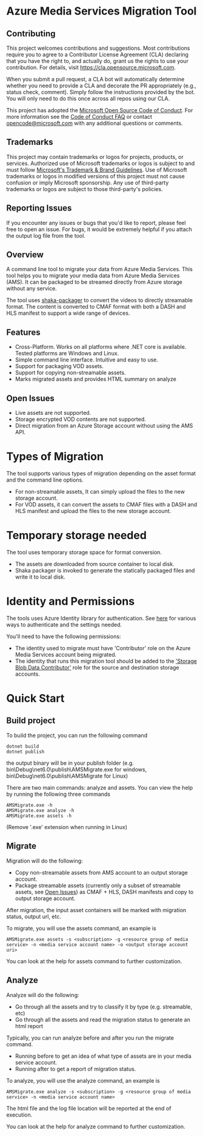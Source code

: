# Azure Media Services Migration Tool

## Contributing

This project welcomes contributions and suggestions.  Most contributions require you to agree to a
Contributor License Agreement (CLA) declaring that you have the right to, and actually do, grant us
the rights to use your contribution. For details, visit https://cla.opensource.microsoft.com.

When you submit a pull request, a CLA bot will automatically determine whether you need to provide
a CLA and decorate the PR appropriately (e.g., status check, comment). Simply follow the instructions
provided by the bot. You will only need to do this once across all repos using our CLA.

This project has adopted the [Microsoft Open Source Code of Conduct](https://opensource.microsoft.com/codeofconduct/).
For more information see the [Code of Conduct FAQ](https://opensource.microsoft.com/codeofconduct/faq/) or
contact [opencode@microsoft.com](mailto:opencode@microsoft.com) with any additional questions or comments.

## Trademarks

This project may contain trademarks or logos for projects, products, or services. Authorized use of Microsoft
trademarks or logos is subject to and must follow
[Microsoft's Trademark & Brand Guidelines](https://www.microsoft.com/en-us/legal/intellectualproperty/trademarks/usage/general).
Use of Microsoft trademarks or logos in modified versions of this project must not cause confusion or imply Microsoft sponsorship.
Any use of third-party trademarks or logos are subject to those third-party's policies.

## Reporting Issues

If you encounter any issues or bugs that you'd like to report, please feel free to open an issue.  For bugs, it would be extremely helpful if you attach the output log file from the tool.

## Overview
A command line tool to migrate your data from Azure Media Services.
This tool helps you to migrate your media data from Azure Media Services (AMS).
It can be packaged to be streamed directly from Azure storage without any service.

The tool uses [shaka-packager](https://github.com/shaka-project/shaka-packager) to convert the videos to directly streamable format.
The content is converted to CMAF format with both a DASH and HLS manifest to support a wide range of devices.

## Features
* Cross-Platform. Works on all platforms where .NET core is available.  Tested platforms are Windows and Linux.
* Simple command line interface. Intuitive and easy to use.
* Support for packaging VOD assets.
* Support for copying non-streamable assets.
* Marks migrated assets and provides HTML summary on analyze

## Open Issues
* Live assets are not supported.
* Storage encrypted VOD contents are not supported.
* Direct migration from an Azure Storage account without using the AMS API.

# Types of Migration
The tool supports various types of migration depending on the asset format and the command line options.
* For non-streamable assets, It can simply upload the files to the new storage account.
* For VOD assets, it can convert the assets to CMAF files with a DASH and HLS manifest and upload the files to the new storage account.

# Temporary storage needed
The tool uses temporary storage space for format conversion.
- The assets are downloaded from source container to local disk.
- Shaka packager is invoked to generate the statically packaged files and write it to local disk.

# Identity and Permissions
The tools uses Azure Identity library for authentication.
See [here](https://learn.microsoft.com/en-us/dotnet/api/overview/azure/identity-readme?view=azure-dotnet) for various ways to authenticate and the settings needed.

You'll need to have the following permissions:

- The identity used to migrate must have 'Contributor' role on the Azure Media Services account being migrated.
- The identity that runs this migration tool should be added to the ['Storage Blob Data Contributor'](https://learn.microsoft.com/en-us/azure/role-based-access-control/built-in-roles#storage-blob-data-contributor) role for the source and destination storage accounts.

# Quick Start

## Build project

To build the project, you can run the following command

    dotnet build
    dotnet publish

the output binary will be in your publish folder (e.g. bin\Debug\net6.0\publish\AMSMigrate.exe for windows, 
                                                       bin\Debug\net6.0\publish\AMSMigrate for Linux)

There are two main commands: analyze and assets.  You can view the help by running the following three commands

    AMSMigrate.exe -h
    AMSMigrate.exe analyze -h
    AMSMigrate.exe assets -h

(Remove '.exe' extension when running in Linux)

## Migrate

Migration will do the following:
- Copy non-streamable assets from AMS account to an output storage account.
- Package streamable assets (currently only a subset of streamable assets, see [Open Issues](#Open-Issues)) as CMAF + HLS, DASH manifests and copy to output storage account.

After migration, the input asset containers will be marked with migration status, output url, etc.

To migrate, you will use the assets command, an example is

    AMSMigrate.exe assets -s <subscription> -g <resource group of media service> -n <media service account name> -o <output storage account uri>

You can look at the help for assets command to further customization.

## Analyze

Analyze will do the following:
- Go through all the assets and try to classify it by type (e.g. streamable, etc)
- Go through all the assets and read the migration status to generate an html report

Typically, you can run analyze before and after you run the migrate command.
- Running before to get an idea of what type of assets are in your media service account.
- Running after to get a report of migration status.

To analyze, you will use the analyze command, an example is

    AMSMigrate.exe analyze -s <subscription> -g <resource group of media service> -n <media service account name>

The html file and the log file location will be reported at the end of execution.

You can look at the help for analyze command to further customization.
